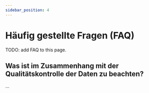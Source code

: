 ```yaml
---
sidebar_position: 4
---
```


# Häufig gestellte Fragen (FAQ)

TODO: add FAQ to this page.

## Was ist im Zusammenhang mit der Qualitätskontrolle der Daten zu beachten?  <!-- Diesen Titel nicht ändern! -->
...

